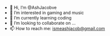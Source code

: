 - 👋 Hi, I’m @AshJacobve
- 👀 I’m interested in gaming and music
- 🌱 I’m currently learning coding 
- 💞️ I’m looking to collaborate on ...
- 📫 How to reach me: ismeashjacob@gmail.com

<!---
AshJacobve/AshJacobve is a ✨ special ✨ repository because its `README.md` (this file) appears on your GitHub profile.
You can click the Preview link to take a look at your changes.
--->
